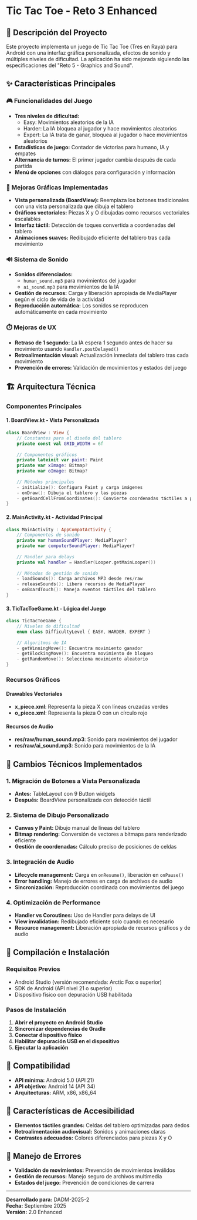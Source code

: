 # Tic Tac Toe - Reto 3 Enhanced

## 📱 Descripción del Proyecto

Este proyecto implementa un juego de Tic Tac Toe (Tres en Raya) para Android con una interfaz gráfica personalizada, efectos de sonido y múltiples niveles de dificultad. La aplicación ha sido mejorada siguiendo las especificaciones del "Reto 5 - Graphics and Sound".

## ✨ Características Principales

### 🎮 Funcionalidades del Juego
- **Tres niveles de dificultad:**
  - Easy: Movimientos aleatorios de la IA
  - Harder: La IA bloquea al jugador y hace movimientos aleatorios
  - Expert: La IA trata de ganar, bloquea al jugador o hace movimientos aleatorios
- **Estadísticas de juego:** Contador de victorias para humano, IA y empates
- **Alternancia de turnos:** El primer jugador cambia después de cada partida
- **Menú de opciones** con diálogos para configuración y información

### 🎨 Mejoras Gráficas Implementadas
- **Vista personalizada (BoardView):** Reemplaza los botones tradicionales con una vista personalizada que dibuja el tablero
- **Gráficos vectoriales:** Piezas X y O dibujadas como recursos vectoriales escalables
- **Interfaz táctil:** Detección de toques convertida a coordenadas del tablero
- **Animaciones suaves:** Redibujado eficiente del tablero tras cada movimiento

### 🔊 Sistema de Sonido
- **Sonidos diferenciados:** 
  - `human_sound.mp3` para movimientos del jugador
  - `ai_sound.mp3` para movimientos de la IA
- **Gestión de recursos:** Carga y liberación apropiada de MediaPlayer según el ciclo de vida de la actividad
- **Reproducción automática:** Los sonidos se reproducen automáticamente en cada movimiento

### ⏱️ Mejoras de UX
- **Retraso de 1 segundo:** La IA espera 1 segundo antes de hacer su movimiento usando `Handler.postDelayed()`
- **Retroalimentación visual:** Actualización inmediata del tablero tras cada movimiento
- **Prevención de errores:** Validación de movimientos y estados del juego

## 🏗️ Arquitectura Técnica

### Componentes Principales

#### 1. **BoardView.kt** - Vista Personalizada
```kotlin
class BoardView : View {
    // Constantes para el diseño del tablero
    private const val GRID_WIDTH = 6f
    
    // Componentes gráficos
    private lateinit var paint: Paint
    private var xImage: Bitmap?
    private var oImage: Bitmap?
    
    // Métodos principales
    - initialize(): Configura Paint y carga imágenes
    - onDraw(): Dibuja el tablero y las piezas
    - getBoardCellFromCoordinates(): Convierte coordenadas táctiles a posiciones del tablero
}
```

#### 2. **MainActivity.kt** - Actividad Principal
```kotlin
class MainActivity : AppCompatActivity {
    // Componentes de sonido
    private var humanSoundPlayer: MediaPlayer?
    private var computerSoundPlayer: MediaPlayer?
    
    // Handler para delays
    private val handler = Handler(Looper.getMainLooper())
    
    // Métodos de gestión de sonido
    - loadSounds(): Carga archivos MP3 desde res/raw
    - releaseSounds(): Libera recursos de MediaPlayer
    - onBoardTouch(): Maneja eventos táctiles del tablero
}
```

#### 3. **TicTacToeGame.kt** - Lógica del Juego
```kotlin
class TicTacToeGame {
    // Niveles de dificultad
    enum class DifficultyLevel { EASY, HARDER, EXPERT }
    
    // Algoritmos de IA
    - getWinningMove(): Encuentra movimiento ganador
    - getBlockingMove(): Encuentra movimiento de bloqueo
    - getRandomMove(): Selecciona movimiento aleatorio
}
```

### Recursos Gráficos

#### Drawables Vectoriales
- **x_piece.xml**: Representa la pieza X con líneas cruzadas verdes
- **o_piece.xml**: Representa la pieza O con un círculo rojo

#### Recursos de Audio
- **res/raw/human_sound.mp3**: Sonido para movimientos del jugador
- **res/raw/ai_sound.mp3**: Sonido para movimientos de la IA

## 🔧 Cambios Técnicos Implementados

### 1. **Migración de Botones a Vista Personalizada**
- **Antes:** TableLayout con 9 Button widgets
- **Después:** BoardView personalizada con detección táctil

### 2. **Sistema de Dibujo Personalizado**
- **Canvas y Paint:** Dibujo manual de líneas del tablero
- **Bitmap rendering:** Conversión de vectores a bitmaps para renderizado eficiente
- **Gestión de coordenadas:** Cálculo preciso de posiciones de celdas

### 3. **Integración de Audio**
- **Lifecycle management:** Carga en `onResume()`, liberación en `onPause()`
- **Error handling:** Manejo de errores en carga de archivos de audio
- **Sincronización:** Reproducción coordinada con movimientos del juego

### 4. **Optimización de Performance**
- **Handler vs Coroutines:** Uso de Handler para delays de UI
- **View invalidation:** Redibujado eficiente solo cuando es necesario
- **Resource management:** Liberación apropiada de recursos gráficos y de audio

## 🚀 Compilación e Instalación

### Requisitos Previos
- Android Studio (versión recomendada: Arctic Fox o superior)
- SDK de Android (API nivel 21 o superior)
- Dispositivo físico con depuración USB habilitada

### Pasos de Instalación

1. **Abrir el proyecto en Android Studio**
2. **Sincronizar dependencias de Gradle**
3. **Conectar dispositivo físico**
4. **Habilitar depuración USB en el dispositivo**
5. **Ejecutar la aplicación**

## 📱 Compatibilidad
- **API mínima:** Android 5.0 (API 21)
- **API objetivo:** Android 14 (API 34)
- **Arquitecturas:** ARM, x86, x86_64

## 🎯 Características de Accesibilidad
- **Elementos táctiles grandes:** Celdas del tablero optimizadas para dedos
- **Retroalimentación audiovisual:** Sonidos y animaciones claras
- **Contrastes adecuados:** Colores diferenciados para piezas X y O

## 🐛 Manejo de Errores
- **Validación de movimientos:** Prevención de movimientos inválidos
- **Gestión de recursos:** Manejo seguro de archivos multimedia
- **Estados del juego:** Prevención de condiciones de carrera

---

**Desarrollado para:** DADM-2025-2  
**Fecha:** Septiembre 2025  
**Versión:** 2.0 Enhanced
